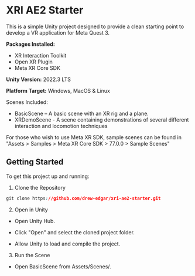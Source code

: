 # XRI AE2 Starter

This is a simple Unity project designed to provide a clean starting point to develop a VR application for Meta Quest 3.

**Packages Installed:**
- XR Interaction Toolkit
- Open XR Plugin
- Meta XR Core SDK

**Unity Version:** 2022.3 LTS

**Platform Target:** Windows, MacOS & Linux

Scenes Included:
- BasicScene – A basic scene with an XR rig and a plane.
- XRDemoScene - A scene containing demonstrations of several different interaction and locomotion techniques

For those who wish to use Meta XR SDK, sample scenes can be found in "Assets > Samples > Meta XR Core SDK > 77.0.0 > Sample Scenes"

## Getting Started
To get this project up and running:

1. Clone the Repository

```css
git clone https://github.com/drew-edgar/xri-ae2-starter.git
```
2. Open in Unity

- Open Unity Hub.

- Click "Open" and select the cloned project folder.

- Allow Unity to load and compile the project.

3. Run the Scene

- Open BasicScene from Assets/Scenes/.